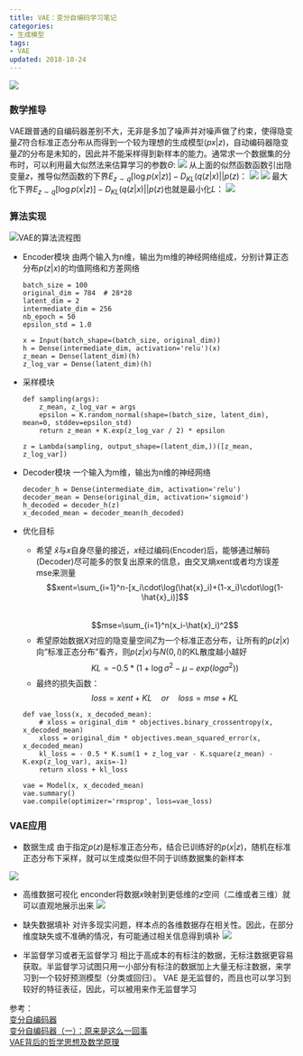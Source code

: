 ```yaml
---
title: VAE：变分自编码学习笔记
categories:
- 生成模型
tags:
- VAE
updated: 2018-10-24
---
```

![](/assets/blog_images/2018-10-24-title.png)

### 数学推导
VAE跟普通的自编码器差别不大，无非是多加了噪声并对噪声做了约束，使得隐变量$Z$符合标准正态分布从而得到一个较为理想的生成模型$(px|z)$，自动编码器隐变量$Z$的分布是未知的，因此并不能采样得到新样本的能力。通常求一个数据集的分布时，可以利用最大似然法来估算学习的参数$\Theta$:
![](/assets/blog_images/2018-10-24-公式1.png)
从上面的似然函数函数引出隐变量$z$，推导似然函数的下界$E_{z\sim q}[\log p(x|z)]-D_{KL}(q(z|x)||p(z)$：
![](/assets/blog_images/2018-10-24-公式2.png)
![](/assets/blog_images/2018-10-24-公式3.png)
最大化下界$E_{z\sim q}[\log p(x|z)]-D_{KL}(q(z|x)||p(z)$也就是最小化$L$：
![](/assets/blog_images/2018-10-24-公式4.png)


### 算法实现
![VAE的算法流程图](/assets/blog_images/2018-10-24-flowchart.png)
- Encoder模块
由两个输入为n维，输出为m维的神经网络组成，分别计算正态分布$p(z|x)$的均值网络和方差网络
	```
	batch_size = 100
	original_dim = 784  # 28*28
	latent_dim = 2
	intermediate_dim = 256
	nb_epoch = 50
	epsilon_std = 1.0
	
	x = Input(batch_shape=(batch_size, original_dim))
	h = Dense(intermediate_dim, activation='relu')(x)
	z_mean = Dense(latent_dim)(h)
	z_log_var = Dense(latent_dim)(h)
	```
- 采样模块
	```
	def sampling(args):
	    z_mean, z_log_var = args
	    epsilon = K.random_normal(shape=(batch_size, latent_dim), mean=0, stddev=epsilon_std)
	    return z_mean + K.exp(z_log_var / 2) * epsilon
	
	z = Lambda(sampling, output_shape=(latent_dim,))([z_mean, z_log_var])
	```

- Decoder模块
一个输入为m维，输出为n维的神经网络
	```
	decoder_h = Dense(intermediate_dim, activation='relu')
	decoder_mean = Dense(original_dim, activation='sigmoid')
	h_decoded = decoder_h(z)
	x_decoded_mean = decoder_mean(h_decoded)
	```

- 优化目标
	- 希望 $\hat{x}$与$x$自身尽量的接近，$x$经过编码(Encoder)后，能够通过解码(Decoder)尽可能多的恢复出原来的信息，由交叉熵xent或者均方误差mse来测量  
	$$xent=\sum_{i=1}^n-[x_i\cdot\log(\hat{x}_i)+(1-x_i)\cdot\log(1-\hat{x}_i)]$$  
    $$mse=\sum_{i=1}^n(x_i-\hat{x}_i)^2$$  
	- 希望原始数据$X$对应的隐变量空间$Z$为一个标准正态分布，让所有的$p(z|x)$向“标准正态分布”看齐，则$p(z|x)$与$N(0,I)$的KL散度越小越好
	$$KL=-0.5*(1+\log\sigma^2-\mu-exp(log\sigma^2))$$
	- 最终的损失函数：  
	$$loss=xent+KL \quad or\quad loss=mse+KL$$  

	```
	def vae_loss(x, x_decoded_mean):
	    # xloss = original_dim * objectives.binary_crossentropy(x, x_decoded_mean)
	    xloss = original_dim * objectives.mean_squared_error(x, x_decoded_mean)
	    kl_loss = - 0.5 * K.sum(1 + z_log_var - K.square(z_mean) - K.exp(z_log_var), axis=-1)
	    return xloss + kl_loss
	
	vae = Model(x, x_decoded_mean)
	vae.summary()
	vae.compile(optimizer='rmsprop', loss=vae_loss)
	
	```

### VAE应用
- 数据生成
由于指定$p(z)$是标准正态分布，结合已训练好的$p(x|z)$，随机在标准正态分布下采样，就可以生成类似但不同于训练数据集的新样本

![](/assets/blog_images/2018-10-24-generation.png)

- 高维数据可视化
enconder将数据$x$映射到更低维的$z$空间（二维或者三维）就可以直观地展示出来
![](/assets/blog_images/2018-10-24-visualization.png)

- 缺失数据填补
对许多现实问题，样本点的各维数据存在相关性。因此，在部分维度缺失或不准确的情况，有可能通过相关信息得到填补
![](/assets/blog_images/2018-10-24-imputation.png)

- 半监督学习或者无监督学习
相比于高成本的有标注的数据，无标注数据更容易获取。半监督学习试图只用一小部分有标注的数据加上大量无标注数据，来学习到一个较好预测模型（分类或回归）。 VAE 是无监督的，而且也可以学习到较好的特征表征，因此，可以被用来作无监督学习

参考：  
[变分自编码器](https://blog.csdn.net/jackytintin/article/details/53641885)  
[ 变分自编码器（一）：原来是这么一回事](https://kexue.fm/archives/5253/comment-page-2#comments)  
[VAE背后的哲学思想及数学原理](https://blog.csdn.net/witnessai1/article/details/78532193)






